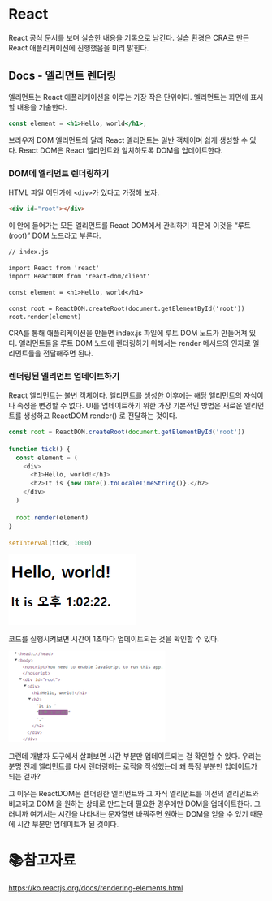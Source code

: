 # React

React 공식 문서를 보며 실습한 내용을 기록으로 남긴다. 실습 환경은 CRA로 만든 React 애플리케이션에 진행했음을 미리 밝힌다.

## Docs - 엘리먼트 렌더링

엘리먼트는 React 애플리케이션을 이루는 가장 작은 단위이다. 엘리먼트는 화면에 표시할 내용을 기술한다.

```jsx
const element = <h1>Hello, world</h1>;
```

브라우저 DOM 엘리먼트와 달리 React 엘리먼트는 일반 객체이며 쉽게 생성할 수 있다. React DOM은 React 엘리먼트와 일치하도록 DOM을 업데이트한다.

### DOM에 엘리먼트 렌더링하기

HTML 파일 어딘가에 `<div>`가 있다고 가정해 보자.

```html
<div id="root"></div>
```

이 안에 들어가는 모든 엘리먼트를 React DOM에서 관리하기 때문에 이것을 “루트(root)” DOM 노드라고 부른다.

```react
// index.js

import React from 'react'
import ReactDOM from 'react-dom/client'

const element = <h1>Hello, world</h1>

const root = ReactDOM.createRoot(document.getElementById('root'))
root.render(element)
```

CRA를 통해 애플리케이션을 만들면 index.js 파일에 루트 DOM 노드가 만들어져 있다. 엘리먼트들을 루트 DOM 노드에 렌더링하기 위해서는 render 메서드의 인자로 엘리먼트들을 전달해주면 된다.

### 렌더링된 엘리먼트 업데이트하기

React 엘리먼트는 불변 객체이다. 엘리먼트를 생성한 이후에는 해당 엘리먼트의 자식이나 속성을 변경할 수 없다. UI를 업데이트하기 위한 가장 기본적인 방법은 새로운 엘리먼트를 생성하고 ReactDOM.render() 로 전달하는 것이다.

```js
const root = ReactDOM.createRoot(document.getElementById('root'))

function tick() {
  const element = (
    <div>
      <h1>Hello, world!</h1>
      <h2>It is {new Date().toLocaleTimeString()}.</h2>
    </div>
  )

  root.render(element)
}

setInterval(tick, 1000)
```

![image-20220526130244983](md-images/image-20220526130244983.png)	

 코드를 실행시켜보면 시간이 1초마다 업데이트되는 것을 확인할 수 있다. 

![image-20220526130509848](md-images/image-20220526130509848.png)	

그런데 개발자 도구에서 살펴보면 시간 부분만 업데이트되는 걸 확인할 수 있다. 우리는 분명 전체 엘리먼트를 다시 렌더링하는 로직을 작성했는데 왜 특정 부분만 업데이트가 되는 걸까?

그 이유는 ReactDOM은 렌더링한 엘리먼트와 그 자식 엘리먼트를 이전의 엘리먼트와 비교하고 DOM 을 원하는 상태로 만드는데 필요한 경우에만 DOM을 업데이트한다. 그러니까 여기서는 시간을 나타내는 문자열만 바꿔주면 원하는 DOM을 얻을 수 있기 때문에 시간 부분만 업데이트가 된 것이다.

# :books:참고자료

https://ko.reactjs.org/docs/rendering-elements.html